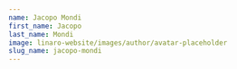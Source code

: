 ```yaml
---
name: Jacopo Mondi
first_name: Jacopo
last_name: Mondi
image: linaro-website/images/author/avatar-placeholder
slug_name: jacopo-mondi
---
```



